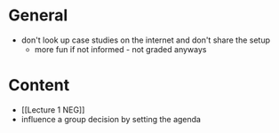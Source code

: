 # General
- don't look up case studies on the internet and don't share the setup
	- more fun if not informed - not graded anyways
# Content
- [[Lecture 1 NEG]]
- influence a group decision by setting the agenda